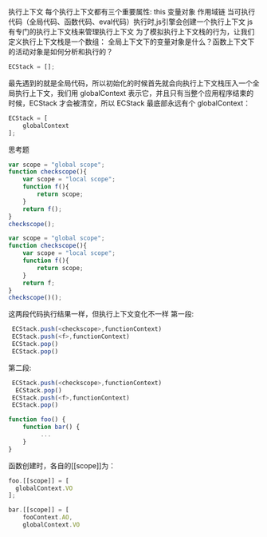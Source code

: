  执行上下文
 每个执行上下文都有三个重要属性:
    this
    变量对象
    作用域链
 当可执行代码（全局代码、函数代码、eval代码）执行时,js引擎会创建一个执行上下文
 js有专门的执行上下文栈来管理执行上下文
 为了模拟执行上下文栈的行为，让我们定义执行上下文栈是一个数组：
全局上下文下的变量对象是什么？函数上下文下的活动对象是如何分析和执行的？
```js
ECStack = [];
```
 最先遇到的就是全局代码，所以初始化的时候首先就会向执行上下文栈压入一个全局执行上下文，我们用 globalContext 表示它，并且只有当整个应用程序结束的时候，ECStack 才会被清空，所以 ECStack 最底部永远有个 globalContext：

```js
ECStack = [
    globalContext
];
```
思考题
```js
var scope = "global scope";
function checkscope(){
    var scope = "local scope";
    function f(){
        return scope;
    }
    return f();
}
checkscope();
```

```js
var scope = "global scope";
function checkscope(){
    var scope = "local scope";
    function f(){
        return scope;
    }
    return f;
}
checkscope()();
```
这两段代码执行结果一样，但执行上下文变化不一样
第一段:
```js
 ECStack.push(<checkscope>,functionContext)
 ECStack.push(<f>,functionContext)
 ECStack.pop()
 ECStack.pop()
```

第二段:
```js
 ECStack.push(<checkscope>,functionContext)
  ECStack.pop()
 ECStack.push(<f>,functionContext)
 ECStack.pop()
```



```js
function foo() {
    function bar() {
         ...
    }
}
```
 函数创建时，各自的[[scope]]为：
 ```js
 foo.[[scope]] = [
   globalContext.VO
 ];

 bar.[[scope]] = [
     fooContext.AO,
     globalContext.VO
 
```